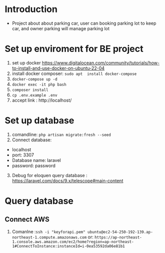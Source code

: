 # Introduction
- Project about about parking car, user can booking parking lot to keep car, and owner parking will manage parking lot

# Set up enviroment for BE project

1. set up docker https://www.digitalocean.com/community/tutorials/how-to-install-and-use-docker-on-ubuntu-22-04
2. install docker composer:  ```sudo apt  install docker-compose```
3. ```docker-compose up -d```
4. ```docker exec -it php bash```
4. ```composer install```
5. ```cp .env.example .env ```
6. accept link : http://localhost/
# Set up database
1. comandline: ```php artisan migrate:fresh --seed```
2. Connect database:
- localhost
- port: 3307
- Database name: laravel
- password: password
3. Debug for eloquen query database : https://laravel.com/docs/9.x/telescope#main-content
# Query database

## Connect AWS
1. Comanlne :```ssh -i "keyforapi.pem" ubuntu@ec2-54-250-192-139.ap-northeast-1.compute.amazonaws.com```
or: ```https://ap-northeast-1.console.aws.amazon.com/ec2/home?region=ap-northeast-1#ConnectToInstance:instanceId=i-0ea53592da06e81b1```